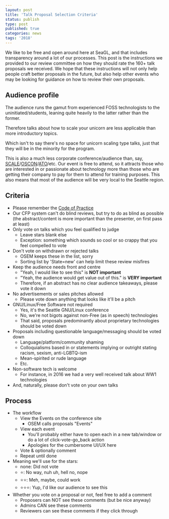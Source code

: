 ```yaml
---
layout: post
title: 'Talk Proposal Selection Criteria'
status: publish
type: post
published: true
categories: news
tags: '2018'
---
```


We like to be free and open around here at SeaGL, and that includes transparency around a lot of our processes. This post is the instructions we provided to our review committee on how they should rate the 160+ talk proposals we received. We hope that these instructions will not only help people craft better proposals in the future, but also help other events who may be looking for guidance on how to review their own proposals.

## Audience profile

The audience runs the gamut from experienced FOSS technologists to the uninitiated/students, leaning quite heavily to the latter rather than the former. 

Therefore talks about how to scale your unicorn are less applicable than more introductory topics. 

Which isn't to say there's no space for unicorn scaling type talks, just that they will be in the minority for the program.

This is also a much less corporate conference/audience than, say, [SCALE](https://www.socallinuxexpo.org/scale/16x)/[OSCON](http://oscon.com)/[ATO](https://www.allthingsopen.org/)/etc. Our event is free to attend, so it attracts those who are interested in or passionate about technology more than those who are getting their company to pay for them to attend for training purposes. This also means that most of the audience will be very local to the Seattle region.

## Criteria

* Please remember the [Code of Practice](/news/2018/04/09/code_of_practice)
* Our CFP system can't do blind reviews, but try to do as blind as possible (the abstract/content is more important than the presenter, on first pass at least)
* Only vote on talks which you feel qualified to judge
    * Leave stars blank else
    * Exception: something which sounds so cool or so crappy that you feel compelled to vote
* Don't vote on withdrawn or rejected talks
    * OSEM keeps these in the list, sorry
    * Sorting list by 'State=new' can help limit these review misfires
* Keep the audience needs front and centre
    * "Yeah, I would like to see this" is **NOT important**
    * "Yeah, the audience would get value out of this." is **VERY important**
    * Therefore, if an abstract has no clear audience takeaways, please vote it down
* No advertisements or sales pitches allowed
    * Please vote down anything that looks like it'll be a pitch
* GNU/Linux/Free Software not required
    * Yes, it's the Seattle GNU/Linux conference
    * No, we're not bigots against non-Free (as in speech) technologies
    * That said, proposals predominantly about proprietary technologies should be voted down
* Proposals including questionable language/messaging should be voted down
    * Language/platform/community shaming
    * Colloquialisms based in or statements implying or outright stating racism, sexism, anti-LGBTQ-ism
    * Mean-spirited or rude language
    * Etc.
* Non-software tech is welcome
    * For instance, in 2016 we had a very well received talk about WW1 technologies
* And, naturally, please don't vote on your own talks

## Process

* The workflow
    * View the Events on the conference site
        * OSEM calls proposals "Events"
    * View each event
        * You'll probably either have to open each in a new tab/window or do a lot of click-vote-go_back action
        * Apologies for the cumbersome UI/UX here
    * Vote & optionally comment
    * Repeat until done
* Meaning we'll use for the stars:
    * none: Did not vote
    * ⭐️: No way, nuh uh, hell no, nope
    * ⭐️⭐️: Meh, maybe, could work
    * ⭐️⭐️⭐️: Yup, I'd like our audience to see this
* Whether you vote on a proposal or not, feel free to add a comment
    * Proposers can NOT see these comments (but be nice anyway)
    * Admins CAN see these comments
    * Reviewers can see these comments if they click through

